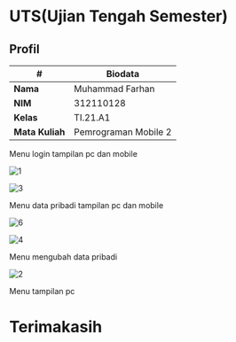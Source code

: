 # UTS(Ujian Tengah Semester)

## Profil
| #               | Biodata                      |
| --------------- | ---------------------------- |
| **Nama**        | Muhammad Farhan              |
| **NIM**         | 312110128                    |
| **Kelas**       | TI.21.A1                     |
| **Mata Kuliah** | Pemrograman Mobile 2         |




<p>Menu login tampilan pc dan mobile</P>

![1](https://github.com/farhanz17/UTS_P.MOBILE2/assets/92637117/54b58e13-53f7-48b3-8c55-081677ec9452)

![3](https://github.com/farhanz17/UTS_P.MOBILE2/assets/92637117/8e935c12-6bef-48b8-828c-c675bd04df77)

<p>Menu data pribadi tampilan pc dan mobile</P>

![6](https://github.com/farhanz17/UTS_P.MOBILE2/assets/92637117/c42dec5e-09f9-462a-96f6-a6ed70c57999)

![4](https://github.com/farhanz17/UTS_P.MOBILE2/assets/92637117/05d7600d-20a2-46a3-b0ce-3544fdb7ef6f)

<p>Menu mengubah data pribadi </P>

![2](https://github.com/farhanz17/UTS_P.MOBILE2/assets/92637117/14bf9fdb-7dc6-4c28-9f1b-6eec9d21c7ef)

<p>Menu tampilan pc</P>

# Terimakasih





